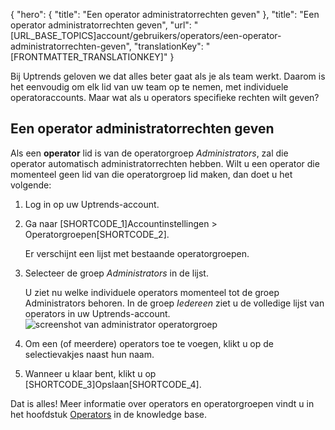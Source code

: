{
  "hero": {
    "title": "Een operator administratorrechten geven"
  },
  "title": "Een operator administratorrechten geven",
  "url": "[URL_BASE_TOPICS]account/gebruikers/operators/een-operator-administratorrechten-geven",
  "translationKey": "[FRONTMATTER_TRANSLATIONKEY]"
}

Bij Uptrends geloven we dat alles beter gaat als je als team werkt. Daarom is het eenvoudig om elk lid van uw team op te nemen, met individuele operatoraccounts. Maar wat als u operators specifieke rechten wilt geven?

## Een operator administratorrechten geven

Als een **operator** lid is van de operatorgroep *Administrators*, zal die operator automatisch administratorrechten hebben. Wilt u een operator die momenteel geen lid van die operatorgroep lid maken, dan doet u het volgende:

1.  Log in op uw Uptrends-account.  
2.  Ga naar [SHORTCODE_1]Accountinstellingen > Operatorgroepen[SHORTCODE_2].

    Er verschijnt een lijst met bestaande operatorgroepen.
3.  Selecteer de groep *Administrators* in de lijst.  

    U ziet nu welke individuele operators momenteel tot de groep Administrators behoren. In de groep *Iedereen* ziet u de volledige lijst van operators in uw Uptrends-account.  
![screenshot van administrator operatorgroep]([LINK_URL_1])
      
4.  Om een (of meerdere) operators toe te voegen, klikt u op de selectievakjes naast hun naam.  
5.  Wanneer u klaar bent, klikt u op [SHORTCODE_3]Opslaan[SHORTCODE_4].

Dat is alles! Meer informatie over operators en operatorgroepen vindt u in het hoofdstuk [Operators]([LINK_URL_2]) in de knowledge base.
